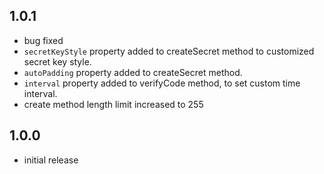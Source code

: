 ## 1.0.1

- bug fixed
- `secretKeyStyle` property added to createSecret method to customized secret key style.
- `autoPadding` property added to createSecret method.
- `interval` property added to verifyCode method, to set custom time interval.
- create method length limit increased to 255

## 1.0.0

- initial release
